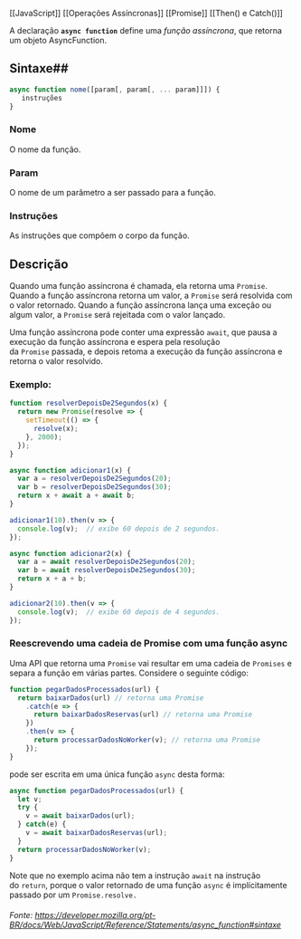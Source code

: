 [[JavaScript]]
[[Operações Assíncronas]]
[[Promise]]
[[Then() e Catch()]]




A declaração **`async function`** define uma _função assíncrona_, que retorna um objeto AsyncFunction.

## Sintaxe##

```js
async function nome([param[, param[, ... param]]]) {
   instruções
}
```

### Nome

O nome da função.

### Param

O nome de um parâmetro a ser passado para a função.

### Instruções

As instruções que compõem o corpo da função.


## Descrição

Quando uma função assíncrona é chamada, ela retorna uma `Promise`. Quando a função assíncrona retorna um valor, a `Promise` será resolvida com o valor retornado. Quando a função assíncrona lança uma exceção ou algum valor, a `Promise` será rejeitada com o valor lançado.

Uma função assíncrona pode conter uma expressão `await`, que pausa a execução da função assíncrona e espera pela resolução da `Promise` passada, e depois retoma a execução da função assíncrona e retorna o valor resolvido.


### Exemplo:

```js
function resolverDepoisDe2Segundos(x) {
  return new Promise(resolve => {
    setTimeout(() => {
      resolve(x);
    }, 2000);
  });
}

async function adicionar1(x) {
  var a = resolverDepoisDe2Segundos(20);
  var b = resolverDepoisDe2Segundos(30);
  return x + await a + await b;
}

adicionar1(10).then(v => {
  console.log(v);  // exibe 60 depois de 2 segundos.
});

async function adicionar2(x) {
  var a = await resolverDepoisDe2Segundos(20);
  var b = await resolverDepoisDe2Segundos(30);
  return x + a + b;
}

adicionar2(10).then(v => {
  console.log(v);  // exibe 60 depois de 4 segundos.
});
```


### Reescrevendo uma cadeia de Promise com uma função async

Uma API que retorna uma `Promise` vai resultar em uma cadeia de `Promises` e separa a função em várias partes. Considere o seguinte código:

```js
function pegarDadosProcessados(url) {
  return baixarDados(url) // retorna uma Promise
    .catch(e => {
      return baixarDadosReservas(url) // retorna uma Promise
    })
    .then(v => {
      return processarDadosNoWorker(v); // retorna uma Promise
    });
}
```

pode ser escrita em uma única função `async` desta forma:

```js
async function pegarDadosProcessados(url) {
  let v;
  try {
    v = await baixarDados(url);
  } catch(e) {
    v = await baixarDadosReservas(url);
  }
  return processarDadosNoWorker(v);
}
```

Note que no exemplo acima não tem a instrução `await` na instrução do `return`, porque o valor retornado de uma função `async` é implícitamente passado por um `Promise.resolve.`

###### Fonte: https://developer.mozilla.org/pt-BR/docs/Web/JavaScript/Reference/Statements/async_function#sintaxe
